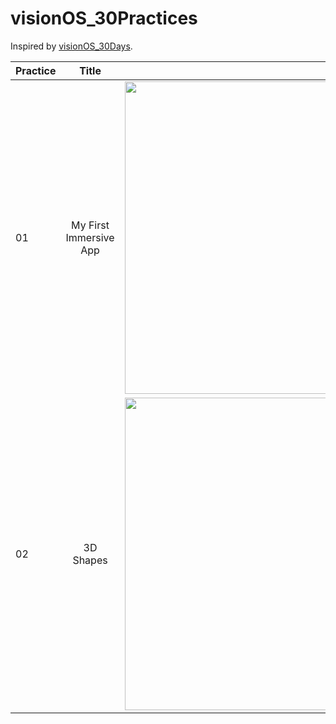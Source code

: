 # visionOS_30Practices

Inspired by [visionOS_30Days](https://github.com/satoshi0212/visionOS_30Days).

| Practice      | Title       | Preview       |
| -------------- |:--------------:| --------------:|
| 01 | My First Immersive App | <img src="https://github.com/yuchenz27/visionOS_30Practices/assets/44870300/0e05fe47-1a99-4752-84d3-ff256d8163e5" alt="MyFirstImmersiveApp" width="500">
| 02 | 3D Shapes | <img src="https://github.com/yuchenz27/visionOS_30Practices/assets/44870300/1635a8b6-7ece-43b4-a627-78a85c24d58b" alt="3DShapes" width="500">
